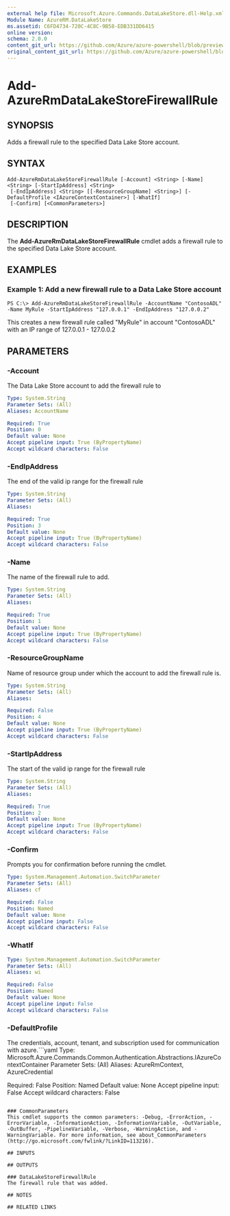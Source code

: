 ```yaml
---
external help file: Microsoft.Azure.Commands.DataLakeStore.dll-Help.xml
Module Name: AzureRM.DataLakeStore
ms.assetid: C6FD4734-720C-4C8C-9B58-EDB331DD6415
online version:
schema: 2.0.0
content_git_url: https://github.com/Azure/azure-powershell/blob/preview/src/ResourceManager/DataLakeStore/Commands.DataLakeStore/help/Add-AzureRmDataLakeStoreFirewallRule.md
original_content_git_url: https://github.com/Azure/azure-powershell/blob/preview/src/ResourceManager/DataLakeStore/Commands.DataLakeStore/help/Add-AzureRmDataLakeStoreFirewallRule.md
---
```


# Add-AzureRmDataLakeStoreFirewallRule

## SYNOPSIS
Adds a firewall rule to the specified Data Lake Store account.

## SYNTAX

```
Add-AzureRmDataLakeStoreFirewallRule [-Account] <String> [-Name] <String> [-StartIpAddress] <String>
 [-EndIpAddress] <String> [[-ResourceGroupName] <String>] [-DefaultProfile <IAzureContextContainer>] [-WhatIf]
 [-Confirm] [<CommonParameters>]
```

## DESCRIPTION
The **Add-AzureRmDataLakeStoreFirewallRule** cmdlet adds a firewall rule to the specified Data Lake Store account.

## EXAMPLES

### Example 1: Add a new firewall rule to a Data Lake Store account
```
PS C:\> Add-AzureRmDataLakeStoreFirewallRule -AccountName "ContosoADL" -Name MyRule -StartIpAddress "127.0.0.1" -EndIpAddress "127.0.0.2"
```

This creates a new firewall rule called "MyRule" in account "ContosoADL" with an IP range of 127.0.0.1 - 127.0.0.2

## PARAMETERS

### -Account
The Data Lake Store account to add the firewall rule to

```yaml
Type: System.String
Parameter Sets: (All)
Aliases: AccountName

Required: True
Position: 0
Default value: None
Accept pipeline input: True (ByPropertyName)
Accept wildcard characters: False
```

### -EndIpAddress
The end of the valid ip range for the firewall rule

```yaml
Type: System.String
Parameter Sets: (All)
Aliases: 

Required: True
Position: 3
Default value: None
Accept pipeline input: True (ByPropertyName)
Accept wildcard characters: False
```

### -Name
The name of the firewall rule to add.

```yaml
Type: System.String
Parameter Sets: (All)
Aliases: 

Required: True
Position: 1
Default value: None
Accept pipeline input: True (ByPropertyName)
Accept wildcard characters: False
```

### -ResourceGroupName
Name of resource group under which the account to add the firewall rule is.

```yaml
Type: System.String
Parameter Sets: (All)
Aliases: 

Required: False
Position: 4
Default value: None
Accept pipeline input: True (ByPropertyName)
Accept wildcard characters: False
```

### -StartIpAddress
The start of the valid ip range for the firewall rule

```yaml
Type: System.String
Parameter Sets: (All)
Aliases: 

Required: True
Position: 2
Default value: None
Accept pipeline input: True (ByPropertyName)
Accept wildcard characters: False
```

### -Confirm
Prompts you for confirmation before running the cmdlet.

```yaml
Type: System.Management.Automation.SwitchParameter
Parameter Sets: (All)
Aliases: cf

Required: False
Position: Named
Default value: None
Accept pipeline input: False
Accept wildcard characters: False
```

### -WhatIf
```yaml
Type: System.Management.Automation.SwitchParameter
Parameter Sets: (All)
Aliases: wi

Required: False
Position: Named
Default value: None
Accept pipeline input: False
Accept wildcard characters: False
```

### -DefaultProfile
The credentials, account, tenant, and subscription used for communication with azure.```yaml
Type: Microsoft.Azure.Commands.Common.Authentication.Abstractions.IAzureContextContainer
Parameter Sets: (All)
Aliases: AzureRmContext, AzureCredential

Required: False
Position: Named
Default value: None
Accept pipeline input: False
Accept wildcard characters: False
```

### CommonParameters
This cmdlet supports the common parameters: -Debug, -ErrorAction, -ErrorVariable, -InformationAction, -InformationVariable, -OutVariable, -OutBuffer, -PipelineVariable, -Verbose, -WarningAction, and -WarningVariable. For more information, see about_CommonParameters (http://go.microsoft.com/fwlink/?LinkID=113216).

## INPUTS

## OUTPUTS

### DataLakeStoreFirewallRule
The firewall rule that was added.

## NOTES

## RELATED LINKS

